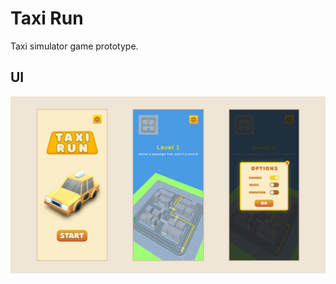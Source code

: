 # Taxi Run
Taxi simulator game prototype.

## UI
<p align="center"><img src="Image/taxi-run.png"/></p>
